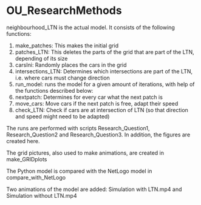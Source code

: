 # OU_ResearchMethods

neighbourhood_LTN is the actual model. It consists of the following functions:
1) make_patches: This makes the initial grid
2) patches_LTN: This deletes the parts of the grid that are part of the LTN, depending of its size
3) carsIni: Randomly places the cars in the grid
4) intersections_LTN: Determines which intersections are part of the LTN, i.e. where cars must change direction
5) run_model: runs the model for a given amount of iterations, with help of the functions described below:
  6) nextpatch: Determines for every car what the next patch is
  7) move_cars: Move cars if the next patch is free, adapt their speed
  8) check_LTN: Check if cars are at intersection of LTN (so that direction and speed might need to be adapted)

The runs are performed with scripts Research_Question1, Research_Question2 and Research_Question3. In addition, the figures are created here. 

The grid pictures, also used to make animations, are created in make_GRIDplots

The Python model is compared with the NetLogo model in compare_with_NetLogo

Two animations of the model are added: Simulation with LTN.mp4 and Simulation without LTN.mp4
